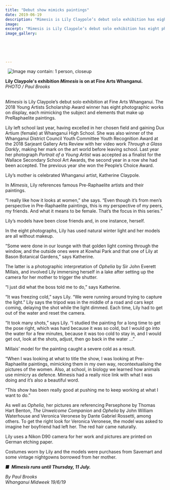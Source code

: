```yaml
---
title: "Debut show mimicks paintings"
date: 2019-06-19
description: "Mimesis is Lily Claypole’s debut solo exhibition has eight photographic works on display, each mimicking the subject and..."
image: 
excerpt: "Mimesis is Lily Claypole’s debut solo exhibition has eight photographic works on display, each mimicking the subject and elements that make up PreRaphaelite paintings."
image_gallery:
    
    
    
    
    
---
```


<p>&nbsp;&nbsp;<img src="https://scontent-syd2-1.xx.fbcdn.net/v/t1.0-9/65246009_2275610602488105_7512507913693298688_n.jpg?_nc_cat=105&amp;_nc_ht=scontent-syd2-1.xx&amp;oh=2dbaaec1c3b0d0ac9804e251b20a3251&amp;oe=5DC73E7A" alt="Image may contain: 1 person, closeup" /></p>
<p data-bind="text: $data"><strong>Lily Claypole's exhibition <em>Mimesis</em> is on at Fine Arts Whanganui.</strong><br /><em>PHOTO / Paul Brooks</em></p>
<p data-bind="text: $data"><em><br />Mimesis</em> is Lily Claypole&rsquo;s debut solo exhibition at Fine Arts Whanganui. The 2018 Young Artists Scholarship Award winner has eight photographic works on display, each mimicking the subject and elements that make up PreRaphaelite paintings.</p>
<p data-bind="text: $data">Lily left school last year, having excelled in her chosen field and gaining Dux Artium (female) at Whanganui High School. She was also winner of the Whanganui District Council Youth Committee Youth Recognition Award at the 2018 Sarjeant Gallery Arts Review with her video work <em>Through a Glass Darkly</em>, making her mark on the art world before leaving school. Last year her photograph <em>Portrait of a Young Artist</em> was accepted as a finalist for the Wallace Secondary School Art Awards, the second year in a row she had been accepted. The previous year she won the People&rsquo;s Choice Award.</p>
<p data-bind="text: $data">Lily&rsquo;s mother is celebrated Whanganui artist, Katherine Claypole.</p>
<p data-bind="text: $data">In <em>Mimesis</em>, Lily references famous Pre-Raphaelite artists and their paintings.</p>
<p data-bind="text: $data">&ldquo;I really like how it looks at women,&rdquo; she says. &ldquo;Even though it&rsquo;s from men&rsquo;s perspective in Pre-Raphaelite paintings, this is my perspective of my peers, my friends. And what it means to be female. That&rsquo;s the focus in this series.&rdquo;</p>
<p data-bind="text: $data">Lily&rsquo;s models have been close friends and, in one instance, herself.</p>
<p data-bind="text: $data">In the eight photographs, Lily has used natural winter light and her models are all without makeup.</p>
<p data-bind="text: $data">&ldquo;Some were done in our lounge with that golden light coming through the window, and the outside ones were at Kowhai Park and that one of Lily at Bason Botanical Gardens,&rdquo; says Katherine.</p>
<p data-bind="text: $data">The latter is a photographic interpretation of <em>Ophelia</em> by Sir John Everett Millais, and involved Lily immersing herself in a lake after setting up the camera for her mother to trigger the shutter.</p>
<p data-bind="text: $data">&ldquo;I just did what the boss told me to do,&rdquo; says Katherine.</p>
<p data-bind="text: $data">&ldquo;It was freezing cold,&rdquo; says Lily. &ldquo;We were running around trying to capture the light.&rdquo; Lily says the tripod was in the middle of a road and cars kept coming, delaying the shot while the light dimmed. Each time, Lily had to get out of the water and reset the camera.</p>
<p data-bind="text: $data">&ldquo;It took many shots,&rdquo; says Lily. &ldquo;I studied the painting for a long time to get the pose right, which was hard because it was so cold, but I would go into the water for a few minutes, because it was too cold to stay in, and I would get out, look at the shots, adjust, then go back in the water ...&rdquo;</p>
<p data-bind="text: $data">Millais&rsquo; model for the painting caught a severe cold as a result.</p>
<p data-bind="text: $data">&ldquo;When I was looking at what to title the show, I was looking at Pre-Raphaelite paintings, mimicking them in my own way, recontextualising the pictures of the women. Also, at school, in biology we learned how animals use mimicry as defence. Mimesis had a really nice link with what I was doing and it&rsquo;s also a beautiful word.</p>
<p data-bind="text: $data">&ldquo;This show has been really good at pushing me to keep working at what I want to do.&rdquo;</p>
<p data-bind="text: $data">As well as <em>Ophelia</em>, her pictures are referencing Persephone by Thomas Hart Benton, <em>The Unwelcome Companion</em> and <em>Ophelia</em> by John William Waterhouse and Veronica Veronese by Dante Gabriel Rossetti, among others. To get the right look for Veronica Veronese, the model was asked to imagine her boyfriend had left her. The red hair came naturally.</p>
<p data-bind="text: $data">Lily uses a Nikon D90 camera for her work and pictures are printed on German etching paper.</p>
<p data-bind="text: $data">Costumes worn by Lily and the models were purchases from Savemart and some vintage nightgowns borrowed from her mother.</p>
<p data-bind="text: $data"><strong><em>■&nbsp; Mimesis runs until Thursday, 11 July.</em></strong></p>
<p data-bind="text: $data"><em>By Paul Brooks</em><br /><em>Whanganui Midweek 19/6/19</em></p>

